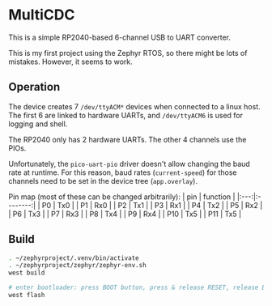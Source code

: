 # MultiCDC
This is a simple RP2040-based 6-channel USB to UART converter.

This is my first project using the Zephyr RTOS, so there might be lots of
mistakes. However, it seems to work.


## Operation
The device creates 7 `/dev/ttyACM*` devices when connected to a linux host.
The first 6 are linked to hardware UARTs, and `/dev/ttyACM6` is used for
logging and shell.

The RP2040 only has 2 hardware UARTs. The other 4 channels use the PIOs.

Unfortunately, the `pico-uart-pio` driver doesn't allow changing the baud
rate at runtime. For this reason, baud rates (`current-speed`) for those
channels need to be set in the device tree (`app.overlay`).

Pin map (most of these can be changed arbitrarily):
| pin | function |
|:---:|:--------:|
| P0  | Tx0      |
| P1  | Rx0      |
| P2  | Tx1      |
| P3  | Rx1      |
| P4  | Tx2      |
| P5  | Rx2      |
| P6  | Tx3      |
| P7  | Rx3      |
| P8  | Tx4      |
| P9  | Rx4      |
| P10 | Tx5      |
| P11 | Tx5      |


## Build
```sh
. ~/zephyrproject/.venv/bin/activate
. ~/zephyrproject/zephyr/zephyr-env.sh 
west build

# enter bootloader: press BOOT button, press & release RESET, release BOOT
west flash
```
